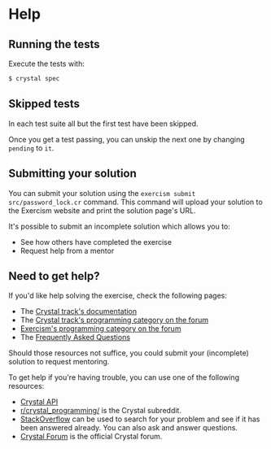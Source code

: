 # Help

## Running the tests

Execute the tests with:

```bash
$ crystal spec
```

## Skipped tests

In each test suite all but the first test have been skipped.

Once you get a test passing, you can unskip the next one by changing `pending` to `it`.

## Submitting your solution

You can submit your solution using the `exercism submit src/password_lock.cr` command.
This command will upload your solution to the Exercism website and print the solution page's URL.

It's possible to submit an incomplete solution which allows you to:

- See how others have completed the exercise
- Request help from a mentor

## Need to get help?

If you'd like help solving the exercise, check the following pages:

- The [Crystal track's documentation](https://exercism.org/docs/tracks/crystal)
- The [Crystal track's programming category on the forum](https://forum.exercism.org/c/programming/crystal)
- [Exercism's programming category on the forum](https://forum.exercism.org/c/programming/5)
- The [Frequently Asked Questions](https://exercism.org/docs/using/faqs)

Should those resources not suffice, you could submit your (incomplete) solution to request mentoring.

To get help if you're having trouble, you can use one of the following resources:

- [Crystal API](http://crystal-lang.org/api/)
- [r/crystal_programming/](https://www.reddit.com/r/crystal_programming/) is the Crystal subreddit.
- [StackOverflow](https://stackoverflow.com/questions/tagged/crystal-lang) can be used to search for your problem and see if it has been answered already. You can also ask and answer questions.
- [Crystal Forum](https://forum.crystal-lang.org/) is the official Crystal forum.